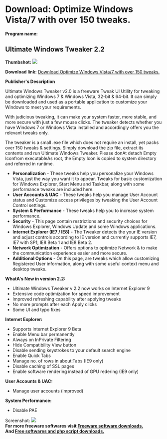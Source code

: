 # Download: Optimize Windows Vista/7 with over 150 tweaks.

**Program name:**

## Ultimate Windows Tweaker 2.2

  
**Thumbshot:** ![](http://www.freewarefiles.com/screenshot/ultwintweaker1_md.jpg)   
  
**Download link:** [Download Optimize Windows Vista/7 with over 150 tweaks.](http://freesoftwares.boysofts.com/Ultimate-Windows-Tweaker_program_46341.html)  
  


**Publisher's Description**  
  


Ultimate Windows Tweaker v2.0 is a freeware Tweak UI Utility for tweaking and optimizing Windows 7 & Windows Vista, 32-bit & 64-bit. It can simply be downloaded and used as a portable application to customize your Windows to meet your requirements. 

With judicious tweaking, it can make your system faster, more stable, and more secure with just a few mouse clicks. The tweaker detects whether you have Windows 7 or Windows Vista installed and accordingly offers you the relevant tweaks only. 

The tweaker is a small .exe file which does not require an install, yet packs over 150 tweaks & settings. Simply download the zip file, extract its contents and run Ultimate Windows Tweaker. Please donAt detach Empty Iconfrom executableAs root, the Empty Icon is copied to system directory and referred in runtime.

  * **Personalization** \- These tweaks help you personalize your Windows Vista, just the way you want it to appear. Tweaks for basic customization for Windows Explorer, Start Menu and Taskbar, along with some performance tweaks are included here. 
  * **User Accounts & UAC** \- These tweaks help you manage User Account status and Customize access privileges by tweaking the User Account Control settings. 
  * **System & Performance** \- These tweaks help you to increase system performance. 
  * **Security** \- This page contain restrictions and security choices for Windows Explorer, Windows Update and some Windows applications. 
  * **Internet Explorer (IE7 / IE8)** \- The Tweaker detects the your IE version and adjust controls according to IE version and currently supports IE7, IE7 with SP1, IE8 Beta 1 and IE8 Beta 2. 
  * **Network Optimization** \- Offers options to optimize Network & to make the communication experience easier and more secure. 
  * **Additional Options** \- On this page, are tweaks which allow customizing Registered User information, along with some useful context menu and desktop tweaks. 

**WhatA's New in version 2.2:**

  * Ultimate Windows Tweaker v 2.2 now works on Internet Explorer 9 
  * Extensive code optimization for speed improvement 
  * Improved refreshing capability after applying tweaks 
  * No more prompts after each Apply clicks 
  * Some UI and typo fixes 

**Internet Explorer:**

  * Supports Internet Explorer 9 Beta 
  * Enable Menu bar permanently 
  * Always on InPrivate Filtering 
  * Hide Compatibility View button 
  * Disable sending keystrokes to your default search engine 
  * Enable Quick Tabs 
  * Manage no. of rows in about:Tabs (IE9 only) 
  * Disable caching of SSL pages 
  * Enable software rendering instead of GPU redering (IE9 only) 

**User Accounts & UAC:**

  * Manage user accounts (improved) 

**System Performance:**

  * Disable PAE 

  
  
Screenshot: ![](http://www.freewarefiles.com/screenshot/ultwintweaker1.jpg)   
**For more freeware softwares visit [Freeware software downloads.](http://freesoftwares.boysofts.com/)**   
**And [Free softwares and php script downloads.](http://www.boysofts.com/)**
